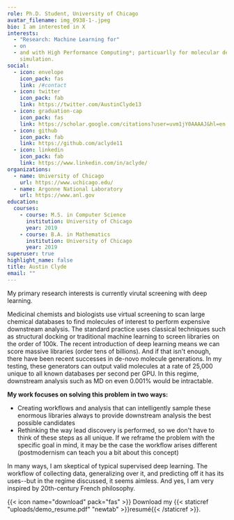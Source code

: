 ```yaml
---
role: Ph.D. Student, University of Chicago
avatar_filename: img_0938-1-.jpeg
bio: I am interested in X
interests:
  - "Research: Machine Learning for"
  - on
  - and with High Performance Computing*; particuarlly for molecular design and
    simulation.
social:
  - icon: envelope
    icon_pack: fas
    link: /#contact
  - icon: twitter
    icon_pack: fab
    link: https://twitter.com/AustinClyde13
  - icon: graduation-cap
    icon_pack: fas
    link: https://scholar.google.com/citations?user=uvm1jY0AAAAJ&hl=en
  - icon: github
    icon_pack: fab
    link: https://github.com/aclyde11
  - icon: linkedin
    icon_pack: fab
    link: https://www.linkedin.com/in/aclyde/
organizations:
  - name: University of Chicago
    url: https://www.uchicago.edu/
  - name: Argonne National Laboratory
    url: https://www.anl.gov
education:
  courses:
    - course: M.S. in Computer Science
      institution: University of Chicago
      year: 2019
    - course: B.A. in Mathematics
      institution: University of Chicago
      year: 2019
superuser: true
highlight_name: false
title: Austin Clyde
email: ""
---
```

My primary research interests is currently virutal screening with deep learning.

Medicinal chemists and biologists use virtual screening to scan large chemical databases to find molecules of interest to perform expensive downstream analysis. The standard practice uses classical techniques such as structural docking or traditional machine learning to screen libraries on the order of 100k. The recent introduction of deep learning means we can score massive libraries (order tens of billions). And if that isn't enough, there have been recent successes in de-novo molecule generations. In my testing, these generators can output valid molecules at a rate of 25,000 unique to all known databases per second per GPU. In this regime, downstream analysis such as MD on even 0.001% would be intractable.

**My work focuses on solving this problem in two ways:**

* Creating workflows and analysis that can intelligently sample these enormous libraries always to provide downstream analysis the best possible candidates 
* Rethinking the way lead discovery is performed, so we don't have to think of these steps as all unique. If we reframe the problem with the specific goal in mind, it may be the case the workflow arises different (postmodernism can teach you a bit about this concept) 

In many ways, I am skeptical of typical supervised deep learning. The workflow of collecting data, generalizing over it, and predicting off it has its uses--but in the regime discussed, it seems aimless. And yes, I am very inspired by 20th-century French philosophy.

{{< icon name="download" pack="fas" >}} Download my {{< staticref "uploads/demo_resume.pdf" "newtab" >}}resumé{{< /staticref >}}.